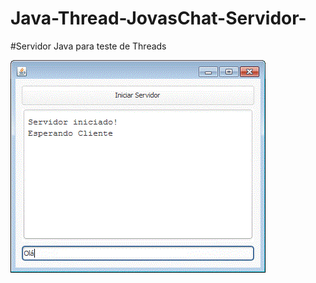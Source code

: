 # Java-Thread-JovasChat-Servidor-

#Servidor Java para teste de Threads



![Alt Text](https://github.com/gjcassiano/Java-Thread-JovasChat-Servidor-/blob/master/servidor_java.GIF)
